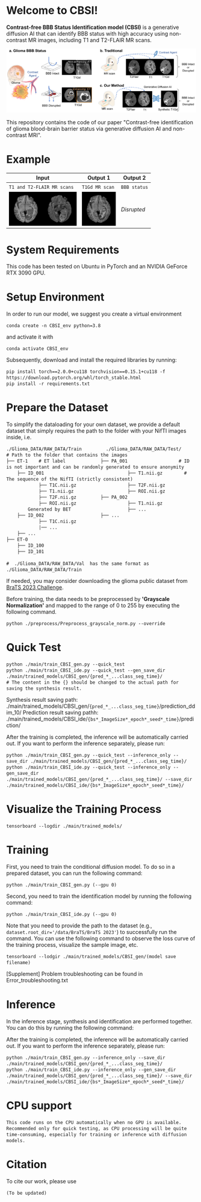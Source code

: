 # Welcome to CBSI!
**Contrast-free BBB Status Identification model (CBSI)** is a generative diffusion AI that can identify BBB status with high accuracy using non-contrast MR images, including T1 and T2-FLAIR MR scans.

<img src="https://github.com/SMU-MedicalVision/CBSI-master/blob/main/sample_images/Framework.png" width="800px">


This repository contains the code of our paper "Contrast-free identification of glioma blood-brain barrier status via generative diffusion AI and non-contrast MRI".



# Example
| Input               |Output 1              |Output 2                        |
|------------------------------|-----------------|-----------------|
|`T1 and T2-FLAIR MR scans` |`T1Gd MR scan` |`BBB status` |
|<img src="https://github.com/SMU-MedicalVision/CBSI-master/blob/main/sample_images/T1.png" width="90px"><img src="https://github.com/SMU-MedicalVision/CBSI-master/blob/main/sample_images/T2F.png" width="90px">|<img src="https://github.com/SMU-MedicalVision/CBSI-master/blob/main/sample_images/Synthetic_T1Gd.png" width="90px">| _Disrupted_|

# System Requirements
This code has been tested on Ubuntu in PyTorch and an NVIDIA GeForce RTX 3090 GPU. 

# Setup Environment
In order to run our model, we suggest you create a virtual environment
```
conda create -n CBSI_env python=3.8
```
and activate it with
```
conda activate CBSI_env
```
Subsequently, download and install the required libraries by running:
```
pip install torch==2.0.0+cu118 torchvision==0.15.1+cu118 -f https://download.pytorch.org/whl/torch_stable.html
pip install -r requirements.txt
```
# Prepare the Dataset
To simplify the dataloading for your own dataset, we provide a default dataset that simply requires the path to the folder with your NifTI images inside, i.e.
```
./Glioma_DATA/RAW_DATA/Train         ./Glioma_DATA/RAW_DATA/Test/                        # Path to the folder that contains the images
├── ET-1 	# ET label             ├── PA_001                   # ID is not important and can be randomly generated to ensure anonymity
    ├── ID_001                               ├── T1.nii.gz        # The sequence of the NifTI (strictly consistent)
            ├── T1C.nii.gz                   ├── T2F.nii.gz       
            ├── T1.nii.gz                    ├── ROI.nii.gz 
            ├── T2F.nii.gz         ├── PA_002
            ├── ROI.nii.gz                   ├── T1.nii.gz     
        Generated by BET                     ├── ...      
    ├── ID_002                     ├── ... 
            ├── T1C.nii.gz        
            |── ...           
    ├── ... 
├── ET-0 
    ├── ID_100 
    ├── ID_101  	
    
#  ./Glioma_DATA/RAW_DATA/Val  has the same format as ./Glioma_DATA/RAW_DATA/Train          
```
If needed, you may consider downloading the glioma public dataset from [BraTS 2023 Challenge](https://www.synapse.org/Synapse:syn51156910/wiki/).

Before training, the data needs to be preprocessed by **'Grayscale Normalization'** and mapped to the range of 0 to 255 by executing the following command.
```
python ./preprocess/Preprocess_grayscale_norm.py --override
```
# Quick Test
```
python ./main/train_CBSI_gen.py --quick_test
python ./main/train_CBSI_ide.py --quick_test --gen_save_dir ./main/trained_models/CBSI_gen/{pred_*_...class_seg_time}/  
# The content in the {} should be changed to the actual path for saving the synthesis result.
```
Synthesis result saving path: ./main/trained_models/CBSI_gen/`{pred_*_...class_seg_time}`/prediction_ddim_10/
Prediction result saving pathh: ./main/trained_models/CBSI_ide/`{bs*_ImageSize*_epoch*_seed*_time}`/prediction/

After the training is completed, the inference will be automatically carried out. If you want to perform the inference separately, please run:
```
python ./main/train_CBSI_gen.py --quick_test --inference_only --save_dir ./main/trained_models/CBSI_gen/{pred_*_...class_seg_time}/
python ./main/train_CBSI_ide.py --quick_test --inference_only --gen_save_dir ./main/trained_models/CBSI_gen/{pred_*_...class_seg_time}/ --save_dir ./main/trained_models/CBSI_ide/{bs*_ImageSize*_epoch*_seed*_time}/
```


# Visualize the Training Process
```
tensorboard --logdir ./main/trained_models/
```

# Training
First, you need to train the conditional diffusion model. To do so in a prepared dataset, you can run the following command:
```
python ./main/train_CBSI_gen.py (--gpu 0)
```
Second, you need to train the identification model by running the following command:
```
python ./main/train_CBSI_ide.py (--gpu 0)
```
Note that you need to provide the path to the dataset (e.g., `dataset.root_dir='/data/BraTS/BraTS 2023'`) to successfully run the command.
You can use the following command to observe the loss curve of the training process, visualize the sample image, etc.
```
tensorboard --lodgir ./main/trained_models/CBSI_gen/(model save filename)
```
[Supplement] Problem troubleshooting can be found in Error_troubleshooting.txt
# Inference
In the inference stage, synthesis and identification are performed together. You can do this by running the following command:

After the training is completed, the inference will be automatically carried out. If you want to perform the inference separately, please run:
```
python ./main/train_CBSI_gen.py --inference_only --save_dir ./main/trained_models/CBSI_gen/{pred_*_...class_seg_time}/
python ./main/train_CBSI_ide.py --inference_only --gen_save_dir ./main/trained_models/CBSI_gen/{pred_*_...class_seg_time}/ --save_dir ./main/trained_models/CBSI_ide/{bs*_ImageSize*_epoch*_seed*_time}/
```


# CPU support
```
This code runs on the CPU automatically when no GPU is available.
Recommended only for quick testing, as CPU processing will be quite time‑consuming, especially for training or inference with diffusion models.
```

# Citation

To cite our work, please use
```
(To be updated)
```